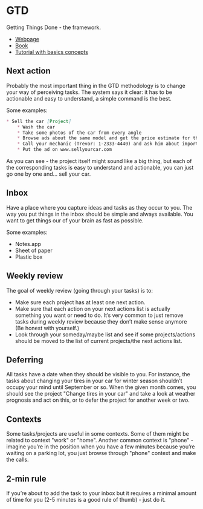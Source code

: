 # GTD

Getting Things Done - the framework.

* [Webpage][1]
* [Book][2]
* [Tutorial with basics concepts][3]

## Next action

Probably the most important thing in the GTD methodology is to change your way of perceiving tasks. The system says it clear: it has to be actionable and easy to understand, a simple command is the best.

Some examples:

```markdown
* Sell the car [Project]
	* Wash the car
	* Take some photos of the car from every angle
	* Browse ads about the same model and get the price estimate for the car
	* Call your mechanic (Trevor: 1-2333-4440) and ask him about important facts about the car which should be mentioned in the ad
	* Put the ad on www.sellyourcar.com
```

As you can see - the project itself might sound like a big thing, but each of the corresponding tasks is easy to understand and actionable, you can just go one by one and… sell your car.

## Inbox

Have a place where you capture ideas and tasks as they occur to you. The way you put things in the inbox should be simple and always available. You want to get things our of your brain as fast as possible.

Some examples:

* Notes.app
* Sheet of paper
* Plastic box

## Weekly review

The goal of weekly review (going through your tasks) is to:

* Make sure each project has at least one next action.
* Make sure that each action on your next actions list is actually something you want or need to do. It’s very common to just remove tasks during weekly review because they don’t make sense anymore (Be honest with yourself.)
* Look through your someday/maybe list and see if some projects/actions should be moved to the list of current projects/the next actions list.

## Deferring

All tasks have a date when they should be visible to you. For instance, the tasks about changing your tires in your car for winter season shouldn’t occupy your mind until September or so. When the given month comes, you should see the project "Change tires in your car" and take a look at weather prognosis and act on this, or to defer the project for another week or two.

## Contexts

Some tasks/projects are useful in some contexts. Some of them might be related to context "work" or "home". Another common context is "phone" - imagine you’re in the position when you have a few minutes because you’re waiting on a parking lot, you just browse through "phone" context and make the calls.

## 2-min rule

If you’re about to add the task to your inbox but it requires a minimal amount of time for you (2-5 minutes is a good rule of thumb) - just do it.

[1]:	https://gettingthingsdone.com/
[2]:	https://www.goodreads.com/book/show/1633.Getting_Things_Done
[3]:	https://hamberg.no/gtd
